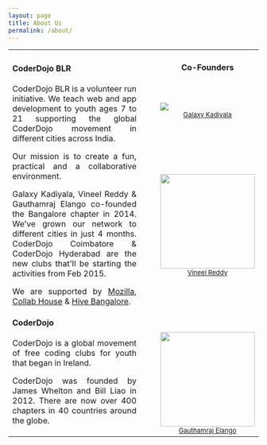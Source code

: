 ```yaml
---
layout: page
title: About Us
permalink: /about/
---
```

<table cellspacing="0" cellpadding="0">
   <tr>
      <td>
      
<h4>CoderDojo BLR</h4>

<p align="justify">CoderDojo BLR is a volunteer run initiative. We teach web and app development to youth ages 7 to 21 supporting the global CoderDojo movement in different cities across India.</p>

<p align="justify">Our mission is to create a fun, practical and a collaborative environment.</p>

<p align="justify">Galaxy Kadiyala, Vineel Reddy & Gauthamraj Elango co-founded the Bangalore chapter in 2014. We've grown our network to different cities in just 4 months. CoderDojo Coimbatore & CoderDojo Hyderabad are the new clubs that'll be starting the activities from Feb 2015.</p>

<p align="justify">We are supported by <a href="http://mozilla.org/">Mozilla</a>, <a href="http://collab.house/">Collab House</a> & <a href="http://hive.mozillaindia.org">Hive Bangalore</a>.

<h4>CoderDojo</h4>

<p align="justify">CoderDojo is a global movement of free coding clubs for youth that began in Ireland.</p>

<p align="justify">CoderDojo was founded by James Whelton and Bill Liao in 2012. There are now over 400 chapters in 40 countries around the globe.</p
></td>

<td>
</td>
<td>
</td>

<td>
<h4><center>Co-Founders</center></h4><br></br>
<img src="http://gravatar.com/avatar/f524eb81c5dcb48e672a27be4910de1c.png?s=190">
<center><font size="2"><a href="https://twitter.com/GalaxyK">Galaxy Kadiyala</a></font></center>

<br></br>
<br></br>

<img src="https://fbcdn-sphotos-c-a.akamaihd.net/hphotos-ak-xpf1/v/t1.0-9/p720x720/9768_10152271724051116_2518868728966135836_n.jpg?oh=8c53ad6b45af0d2be3f725f973f5e35a&oe=5553E7E6&__gda__=1431406014_f75f5820e5dbe66098c5e39a83cef8b8" width="190" height="190">
<center><font size="2"><a href="https://twitter.com/vineelreddy">Vineel Reddy</a></font></center>

<br></br>
<br></br>

<img src="https://fbcdn-sphotos-b-a.akamaihd.net/hphotos-ak-xpf1/v/t1.0-9/560226_4922890767969_5786035493337870382_n.jpg?oh=6934e950f49ca5810d79330ad69774a5&oe=55603432&__gda__=1432712531_bb72ca68b4b1f7412d095417447343f9" width="190" height="190">
<center><font size="2"><a href="https://twitter.com/gauthraj">Gauthamraj Elango</a></center></font>
</td>

   </tr>
</table>

